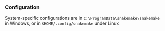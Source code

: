 ### Configuration
System-specific configurations are in `C:\ProgramData\snakemake\snakemake` in Windows, or in `$HOME/.config/snakemake` under Linux